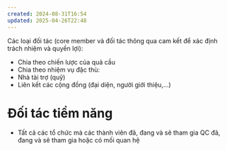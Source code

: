 ```yaml
---
created: 2024-08-31T16:54
updated: 2025-04-26T22:48
---
```

Các loại đối tác (core member và đối tác thông qua cam kết để xác định trách nhiệm và quyền lợi):
- Chia theo chiến lược của quả cầu
- Chia theo nhiệm vụ đặc thù: 
 - Nhà tài trợ (quỹ)
 - Liên kết các cộng đồng (đại diện, người giới thiệu,...)
 
 
# Đối tác tiềm năng
- Tất cả các tổ chức mà các thành viên đã, đang và sẽ tham gia QC đã, đang và sẽ tham gia hoặc có mối quan hệ

